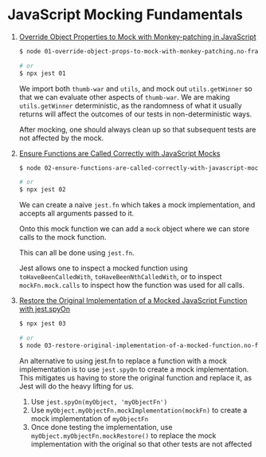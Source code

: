 # JavaScript Mocking Fundamentals

1. [Override Object Properties to Mock with Monkey-patching in JavaScript](./01-override-object-props-to-mock-with-monkey-patching.no-framework.test.js)

   ```bash
   $ node 01-override-object-props-to-mock-with-monkey-patching.no-framework.js

   # or
   $ npx jest 01
   ```

   We import both `thumb-war` and `utils`, and mock out `utils.getWinner` so
   that we can evaluate other aspects of `thumb-war`. We are making
   `utils.getWinner` deterministic, as the randomness of what it usually returns
   will affect the outcomes of our tests in non-deterministic ways.

   After mocking, one should always clean up so that subsequent tests are not
   affected by the mock.

2. [Ensure Functions are Called Correctly with JavaScript Mocks](./02-ensure-functions-are-called-correctly-with-javascript-mocks.test.js)

   ```bash
   $ node 02-ensure-functions-are-called-correctly-with-javascript-mocks.no-framework.js

   # or
   $ npx jest 02
   ```

   We can create a naive `jest.fn` which takes a mock implementation, and
   accepts all arguments passed to it.

   Onto this mock function we can add a `mock` object where we can store calls
   to the mock function.

   This can all be done using `jest.fn`.

   Jest allows one to inspect a mocked function using `toHaveBeenCalledWith`,
   `toHaveBeenNthCalledWith`, or to inspect `mockFn.mock.calls` to inspect how
   the function was used for all calls.

3. [Restore the Original Implementation of a Mocked JavaScript Function with jest.spyOn](./ 03-restore-original-implementation-of-a-mocked-function.test.js)

   ```bash
   $ npx jest 03

   # or
   $ node 03-restore-original-implementation-of-a-mocked-function.no-framework.js
   ```

   An alternative to using jest.fn to replace a function with a mock
   implementation is to use `jest.spyOn` to create a mock implementation. This
   mitigates us having to store the original function and replace it, as Jest
   will do the heavy lifting for us.

   1. Use `jest.spyOn(myObject, 'myObjectFn')`
   2. Use `myObject.myObjectFn.mockImplementation(mockFn)` to create a mock
      implementation of `myObjectFn`
   3. Once done testing the implementation, use
      `myObject.myObjectFn.mockRestore()` to replace the mock implementation with
      the original so that other tests are not affected
